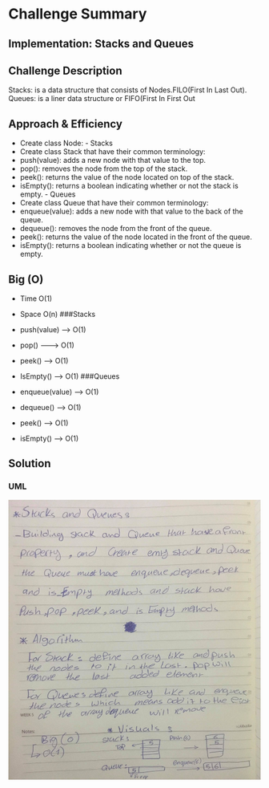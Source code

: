 # Challenge Summary
## Implementation: Stacks and Queues

## Challenge Description
Stacks: is a data structure that consists of Nodes.FILO(First In Last Out).
Queues: is a liner data structure or FIFO(First In First Out
## Approach & Efficiency
- Create class Node: - Stacks
- Create class Stack that have their common terminology:
- push(value): adds a new node with that value to the top.
- pop(): removes the node from the top of the stack.
- peek(): returns the value of the node located on top of the stack.
- isEmpty(): returns a boolean indicating whether or not the stack is empty. - Queues
- Create class Queue that have their common terminology:
- enqueue(value): adds a new node with that value to the back of the queue.
- dequeue(): removes the node from the front of the queue.
- peek(): returns the value of the node located in the front of the queue.
- isEmpty(): returns a boolean indicating whether or not the queue is empty.

## Big (O)
- Time O(1)

- Space O(n)
###Stacks
- push(value) --> O(1)
- pop() ---> O(1)
- peek() --> O(1)
- IsEmpty() --> O(1)
###Queues
- enqueue(value) --> O(1)
- dequeue() --> O(1)
- peek() --> O(1)
- isEmpty() --> O(1)

## Solution
### UML
![](https://github.com/AhlamAlefishat-401-advanced-javascript/data-structures-and-algorithms/blob/master/assets/stacksandqueues.jpg)
